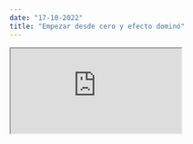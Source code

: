 ```yaml
---
date: "17-10-2022"
title: "Empezar desde cero y efecto dominó"
---
```

<iframe src="https://www.youtube.com/embed/sw7TLRq9cDI" allowfullscreen></iframe>

